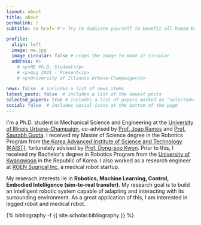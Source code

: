 ```yaml
---
layout: about
title: about
permalink: /
subtitle: <a href='#'> Try to dedicate yourself to benefit all human beings around the world.

profile:
  align: left
  image: me.jpg
  image_circular: false # crops the image to make it circular
  address: #>
    # <p>ME Ph.D. Student</p>
    # <p>Aug 2021 - Present</p>
    # <p>University of Illinois Urbana-Champaign</p>

news: false  # includes a list of news items
latest_posts: false  # includes a list of the newest posts
selected_papers: true # includes a list of papers marked as "selected={true}"
social: false  # includes social icons at the bottom of the page
---
```

I'm a Ph.D. student in Mechanical Science and Engineering at the [University of Illinois Urbana-Champaign](https://mechse.illinois.edu/), co-advised by [Prof. Joao Ramos](https://publish.illinois.edu/jlramos/) and [Prof. Saurabh Gupta](http://saurabhg.web.illinois.edu/). I received my Master of Science degree in the Robotics Program from [the Korea Advanced Institute of Science and Technology (KAIST)](https://www.kaist.ac.kr/en/), fortunately advised by [Prof. Dong-soo Kwon](http://robot.kaist.ac.kr/professor/?ckattempt=1). Prior to this, I received my Bachelor's degree in Robotics Program from the [University of Kwangwoon](https://www.kw.ac.kr/en/) in the Republic of Korea. I also worked as a research engineer at [ROEN Sugrical Inc](https://www.roensurgical.com/), a medical robot startup.

My reserach interests lie in **Robotics, Machine Learning, Control, Embodied Intelligence (sim-to-real transfer)**. My research goal is to build an intelligent robotic system capable of adapting and interacting with its surrounding environment. As a great application of this, I am interested in legged robot and medical robot. 

<div class="publications">

{% bibliography -f {{ site.scholar.bibliography }} %}

</div>